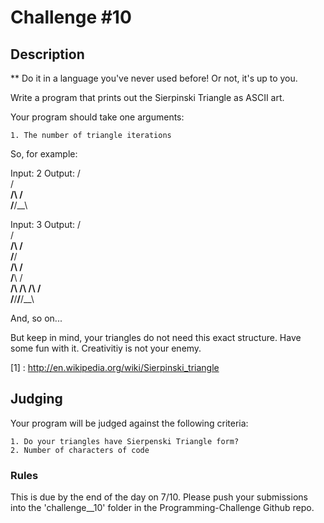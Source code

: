 Challenge #10
============

## Description

** Do it in a language you've never used before! Or not, it's up to you.

Write a program that prints out the Sierpinski Triangle as ASCII art.

Your program should take one arguments:
	
	1. The number of triangle iterations

So, for example: 

Input: 2
Output:
       /\
      /__\
     /\  /\
    /__\/__\

Input: 3
Output:
           /\
          /__\
         /\  /\
        /__\/__\
       /\      /\
      /__\    /__\
     /\  /\  /\  /\
    /__\/__\/__\/__\


And, so on...

But keep in mind, your triangles do not need this exact structure. Have some fun with it. Creativitiy is not your enemy.

[1] : http://en.wikipedia.org/wiki/Sierpinski_triangle

## Judging

Your program will be judged against the following criteria:

	1. Do your triangles have Sierpenski Triangle form?
	2. Number of characters of code

### Rules

This is due by the end of the day on 7/10. Please push your submissions into the 'challenge__10' folder in the Programming-Challenge Github repo.
